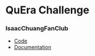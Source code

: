 # QuEra Challenge 

### IsaacChuangFanClub

- [Code](IsaacChuangFanClub)
- [Documentation](IsaacChuangFanClub/final_doc.md)
